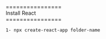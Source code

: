 ================ <br>
Install React <br>
================ <br>

    1- npx create-react-app folder-name